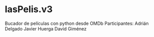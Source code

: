 # lasPelis.v3
Bucador de películas con python desde OMDb
Participantes:
Adrián Delgado
Javier Huerga
David Giménez

